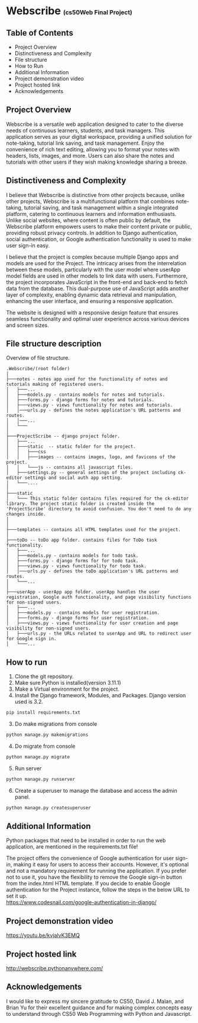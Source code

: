 # Webscribe <span style="font-size:medium;">(cs50Web Final Project)</span>

## Table of Contents
<ul>
  <li>Project Overview</li>
  <li>Distinctiveness and Complexity</li>
  <li>File structure</li>
  <li>How to Run</li>
  <li>Additional Information</li>
  <li>Project demonstration video</li>
  <li>Project hosted link</li>
  <li>Acknowledgements</li>
</ul>

## Project Overview
Webscribe is a versatile web application designed to cater to the diverse needs of continuous learners, students, and task managers. This application serves as your digital workspace, providing a unified solution for note-taking, tutorial link saving, and task management.  Enjoy the convenience of rich text editing, allowing you to format your notes with headers, lists, images, and more. Users can also share the notes and tutorials with other users if they wish making knowledge sharing a breeze.

## Distinctiveness and Complexity

I believe that Webscribe is distinctive from other projects because, unlike other projects, Webscribe is a multifunctional platform that combines note-taking, tutorial saving, and task management within a single integrated platform, catering to continuous learners and information enthusiasts. Unlike social websites, where content is often public by default, the Webscribe platform empowers users to make their content private or public, providing robust privacy controls. In addition to Django authentication, social authentication, or Google authentication functionality is used to make user sign-in easy.

I believe that the project is complex because multiple Django apps and models are used for the Project. The intricacy arises from the interrelation between these models, particularly with the user model where userApp model fields are used in other models to link data with users. Furthermore, the project incorporates JavaScript in the front-end and back-end to fetch data from the database. This dual-purpose use of JavaScript adds another layer of complexity, enabling dynamic data retrieval and manipulation, enhancing the user interface, and ensuring a responsive application.

The website is designed with a responsive design feature that ensures seamless functionality and optimal user experience across various devices and screen sizes.


## File structure description
Overview of file structure.
```plaintext
.Webscribe/(root folder)
│
├───notes - notes app used for the functionality of notes and tutorials making of registered users.  
│   ├───...                                
│   ├───models.py - contains models for notes and tutorials.
│   ├───forms.py - django forms for notes and tutorials.
│   ├───views.py - views functionality for notes and tutorials.
│   │───urls.py - defines the notes application's URL patterns and routes.
│   │───...     
│   └───
│
├───ProjectScribe -- django project folder.
│   ├───...    
│   ├───static  -- static folder for the project.
│   │   ├───css
│   │   ├───images -- contains images, logo, and favicons of the project. 
│   │   └───js -- contains all javascript files.
│   ├───settings.py -- general settings of the project including ck-editor settings and social auth app setting. 
│   └───....
│
├───static
│   └─── This static folder contains files required for the ck-editor library. The project static folder is created inside the 'ProjectScribe' directory to avoid confusion. You don't need to do any changes inside.
│   
│
├───templates -- contains all HTML templates used for the project.
│   
├───toDo -- toDo app folder. contains files for ToDo task functionality.
│   ├───...                                
│   ├───models.py - contains models for todo task.
│   ├───forms.py - django forms for for todo task.
│   ├───views.py - views functionality for todo task.
│   │───urls.py - defines the toDo application's URL patterns and routes.
│   └───...
│
├───userApp - userApp app folder. userApp handles the user registration, Google auth functionality, and page visibility functions for non-signed users.  
│   ├───...                                
│   ├───models.py - contains models for user registration.
│   ├───forms.py - django forms for user registration.
│   ├───views.py - views functionality for user creation and page visibility for non-signed users.
│   ├───urls.py - the URLs related to userApp and URL to redirect user for Google sign in.     
│   └───...
```

## How to run
1. Clone the git repository.
2. Make sure Python is installed(version 3.11.1)
2. Make a Virtual environment for the project.
2. Install the Django framework, Modules, and Packages. Django version used is 3.2.
```bash
pip install requirements.txt
```
3. Do make migrations from console
```bash
python manage.py makemigrations
```
4. Do migrate from console
```bash
python manage.py migrate
```
5. Run server
```bash
python manage.py runserver
```
6. Create a superuser to manage the database and access the admin panel.
```bash
python manage.py createsuperuser
```

## Additional Information
 Python packages that need to be installed in order to run the web application, are mentioned in the requirements.txt file!

 The project offers the convenience of Google authentication for user sign-in, making it easy for users to access their accounts. However, it's  optional and not a mandatory requirement for running the application. If you prefer not to use it, you have the flexibility to remove the Google sign-in button from the index.html HTML template. If you decide to enable Google authentication for the Project instance, follow the steps in the below URL to set it up.<br>
https://www.codesnail.com/google-authentication-in-django/


## Project demonstration video<br>
https://youtu.be/kvjaIvK3EMQ


## Project hosted link
http://webscribe.pythonanywhere.com/<br>


## Acknowledgements
I would like to express my sincere gratitude to CS50, David J. Malan, and Brian Yu for their excellent guidance and for making complex concepts easy to understand through CS50 Web Programming with Python and Javascript.
